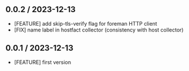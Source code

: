 ## 0.0.2 / 2023-12-13

* [FEATURE] add skip-tls-verify flag for foreman HTTP client
* [FIX] name label in hostfact collector (consistency with host collector)

## 0.0.1 / 2023-12-13

* [FEATURE] first version
